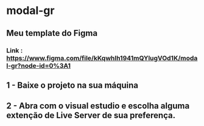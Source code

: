 # modal-gr

## Meu template do Figma 
### Link : https://www.figma.com/file/kKqwhIh1941mQYlugVOd1K/modal-gr?node-id=0%3A1
## 1 - Baixe o projeto na sua máquina
## 2 - Abra com o visual estudio e escolha alguma extenção de Live Server de sua preferença.
